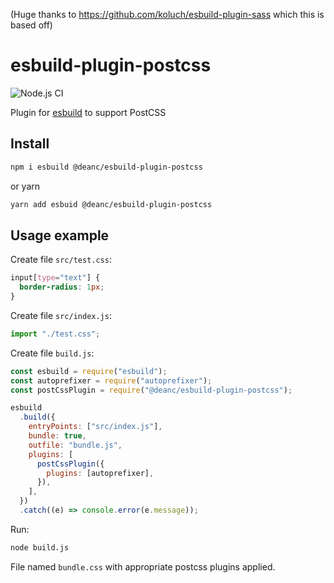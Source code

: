 (Huge thanks to https://github.com/koluch/esbuild-plugin-sass which this is based off)

# esbuild-plugin-postcss

![Node.js CI](https://github.com/deanc/esbuild-plugin-postcss/workflows/Node.js%20CI/badge.svg)

Plugin for [esbuild](https://esbuild.github.io/) to support PostCSS

## Install

```bash
npm i esbuild @deanc/esbuild-plugin-postcss
```
or yarn
```bash
yarn add esbuid @deanc/esbuild-plugin-postcss
```

## Usage example

Create file `src/test.css`:

```css
input[type="text"] {
  border-radius: 1px;
}
```

Create file `src/index.js`:

```js
import "./test.css";
```

Create file `build.js`:

```js
const esbuild = require("esbuild");
const autoprefixer = require("autoprefixer");
const postCssPlugin = require("@deanc/esbuild-plugin-postcss");

esbuild
  .build({
    entryPoints: ["src/index.js"],
    bundle: true,
    outfile: "bundle.js",
    plugins: [
      postCssPlugin({
        plugins: [autoprefixer],
      }),
    ],
  })
  .catch((e) => console.error(e.message));
```

Run:

```bash
node build.js
```

File named `bundle.css` with appropriate postcss plugins applied.
